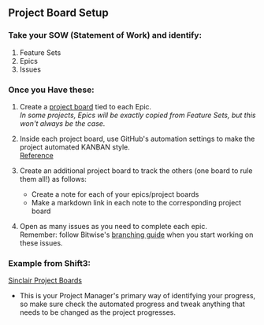 ## Project Board Setup

### Take your SOW (Statement of Work) and identify:

1. Feature Sets
2. Epics
3. Issues

### Once you Have these:

1. Create a [project board](https://help.github.com/articles/about-project-boards/#creating-and-viewing-project-boards) tied to each Epic.  
   _In some projects, Epics will be exactly copied from Feature Sets, but this won't always be the case._
2. Inside each project board, use GitHub's automation settings to make the project automated KANBAN style.  
   [Reference](https://help.github.com/en/articles/about-automation-for-project-boards)
3. Create an additional project board to track the others (one board to rule them all!) as follows:


    * Create a note for each of your epics/project boards
    * Make a markdown link in each note to the corresponding project board

3. Open as many issues as you need to complete each epic.  
   Remember: follow Bitwise's [branching guide](branching.md) when you start working on these issues.

### Example from Shift3:

[Sinclair Project Boards](https://github.com/Shift3/sinclair-scanner-application/projects)

- This is your Project Manager's primary way of identifying your progress, so make sure check the automated progress and tweak anything that needs to be changed as the project progresses.
